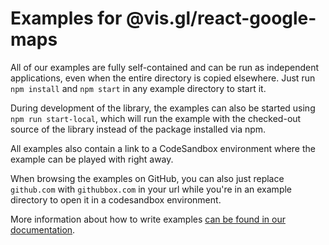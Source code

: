 # Examples for @vis.gl/react-google-maps

All of our examples are fully self-contained and can be run as independent
applications, even when the entire directory is copied elsewhere. Just run
`npm install` and `npm start` in any example directory to start it.

During development of the library, the examples can also be started using
`npm run start-local`, which will run the example with the checked-out
source of the library instead of the package installed via npm.

All examples also contain a link to a CodeSandbox environment where the
example can be played with right away.

When browsing the examples on GitHub, you can also just replace `github.com`
with `githubbox.com` in your url while you're in an example directory to
open it in a codesandbox environment.

More information about how to write examples [can be found in our
documentation][writing-examples].

[writing-examples]: https://visgl.github.io/react-google-maps/docs/guides/writing-examples
